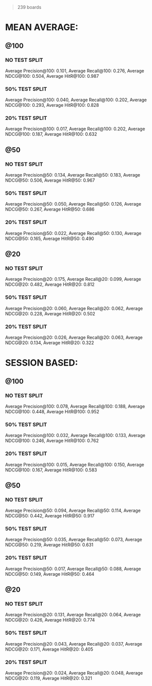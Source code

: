 > 239 boards

# MEAN AVERAGE:

## @100

### NO TEST SPLIT
Average Precision@100: 0.101, Average Recall@100: 0.276, Average NDCG@100: 0.504, Average HitR@100: 0.987
### 50% TEST SPLIT
Average Precision@100: 0.040, Average Recall@100: 0.202, Average NDCG@100: 0.293, Average HitR@100: 0.828
### 20% TEST SPLIT
Average Precision@100: 0.017, Average Recall@100: 0.202, Average NDCG@100: 0.187, Average HitR@100: 0.632

## @50

### NO TEST SPLIT
Average Precision@50: 0.134, Average Recall@50: 0.183, Average NDCG@50: 0.506, Average HitR@50: 0.967
### 50% TEST SPLIT
Average Precision@50: 0.050, Average Recall@50: 0.126, Average NDCG@50: 0.267, Average HitR@50: 0.686
### 20% TEST SPLIT
Average Precision@50: 0.022, Average Recall@50: 0.130, Average NDCG@50: 0.165, Average HitR@50: 0.490

## @20 

### NO TEST SPLIT
Average Precision@20: 0.175, Average Recall@20: 0.099, Average NDCG@20: 0.482, Average HitR@20: 0.812
### 50% TEST SPLIT
Average Precision@20: 0.060, Average Recall@20: 0.062, Average NDCG@20: 0.228, Average HitR@20: 0.502
### 20% TEST SPLIT
Average Precision@20: 0.026, Average Recall@20: 0.063, Average NDCG@20: 0.134, Average HitR@20: 0.322


# SESSION BASED:

## @100

### NO TEST SPLIT
Average Precision@100: 0.078, Average Recall@100: 0.188, Average NDCG@100: 0.448, Average HitR@100: 0.952
### 50% TEST SPLIT
Average Precision@100: 0.032, Average Recall@100: 0.133, Average NDCG@100: 0.246, Average HitR@100: 0.762
### 20% TEST SPLIT
Average Precision@100: 0.015, Average Recall@100: 0.150, Average NDCG@100: 0.167, Average HitR@100: 0.583

## @50

### NO TEST SPLIT
Average Precision@50: 0.094, Average Recall@50: 0.114, Average NDCG@50: 0.442, Average HitR@50: 0.917
### 50% TEST SPLIT
Average Precision@50: 0.035, Average Recall@50: 0.073, Average NDCG@50: 0.219, Average HitR@50: 0.631
### 20% TEST SPLIT
Average Precision@50: 0.017, Average Recall@50: 0.088, Average NDCG@50: 0.149, Average HitR@50: 0.464

## @20 

### NO TEST SPLIT
Average Precision@20: 0.131, Average Recall@20: 0.064, Average NDCG@20: 0.426, Average HitR@20: 0.774
### 50% TEST SPLIT
Average Precision@20: 0.043, Average Recall@20: 0.037, Average NDCG@20: 0.171, Average HitR@20: 0.405
### 20% TEST SPLIT
Average Precision@20: 0.024, Average Recall@20: 0.048, Average NDCG@20: 0.119, Average HitR@20: 0.321
